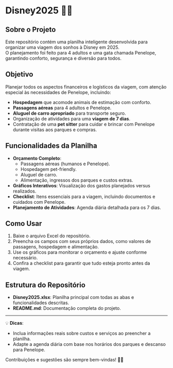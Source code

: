 # Disney2025 🎢🐾  

## Sobre o Projeto  
Este repositório contém uma planilha inteligente desenvolvida para organizar uma viagem dos sonhos à Disney em 2025.  
O planejamento foi feito para 4 adultos e uma gata chamada Penelope, garantindo conforto, segurança e diversão para todos.  

## Objetivo  
Planejar todos os aspectos financeiros e logísticos da viagem, com atenção especial às necessidades de Penelope, incluindo:  
- **Hospedagem** que acomode animais de estimação com conforto.  
- **Passagens aéreas** para 4 adultos e Penelope.  
- **Aluguel de carro apropriado** para transporte seguro.  
- Organização de atividades para uma **viagem de 7 dias**.  
- Contratação de uma **pet sitter** para cuidar e brincar com Penelope durante visitas aos parques e compras.  

## Funcionalidades da Planilha  
- **Orçamento Completo**:  
  - Passagens aéreas (humanos e Penelope).  
  - Hospedagem pet-friendly.  
  - Aluguel de carro.  
  - Alimentação, ingressos dos parques e custos extras.  
- **Gráficos Interativos**: Visualização dos gastos planejados versus realizados.  
- **Checklist**: Itens essenciais para a viagem, incluindo documentos e cuidados com Penelope.  
- **Planejamento de Atividades**: Agenda diária detalhada para os 7 dias.  

## Como Usar  
1. Baixe o arquivo Excel do repositório.  
2. Preencha os campos com seus próprios dados, como valores de passagens, hospedagem e alimentação.  
3. Use os gráficos para monitorar o orçamento e ajuste conforme necessário.  
4. Confira a checklist para garantir que tudo esteja pronto antes da viagem.  

## Estrutura do Repositório  
- **Disney2025.xlsx**: Planilha principal com todas as abas e funcionalidades descritas.  
- **README.md**: Documentação completa do projeto.  

---

💡 **Dicas**:  
- Inclua informações reais sobre custos e serviços ao preencher a planilha.  
- Adapte a agenda diária com base nos horários dos parques e descanso para Penelope.  

Contribuições e sugestões são sempre bem-vindas! 🐾✨  
